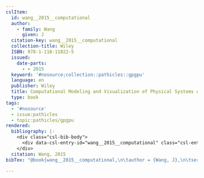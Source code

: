 ```yaml
---
cslItem:
  id: wang__2015__computational
  author:
    - family: Wang
      given: J
  citation-key: wang__2015__computational
  collection-title: Wiley
  ISBN: 978-1-118-11022-5
  issued:
    date-parts:
      - - 2015
  keyword: '#nosource;collection::pathicles::gpgpu'
  language: en
  publisher: Wiley
  title: Computational Modeling and Visualization of Physical Systems with Python
  type: book
tags:
  - '#nosource'
  - issue:pathicles
  - topic:pathicles/gpgpu
rendered:
  bibliography: |-
    <div class="csl-bib-body">
      <div data-csl-entry-id="wang__2015__computational" class="csl-entry">Wang, J. 2015 <i>Computational Modeling and Visualization of Physical Systems with Python</i>. Wiley (Wiley).</div>
    </div>
  citation: Wang, 2015
bibTex: "@book{wang__2015__computational,\n\tauthor = {Wang, J},\n\tseries = {Wiley},\n\tyear = {2015},\n\tpublisher = {Wiley},\n\ttitle = {Computational {Modeling} and {Visualization} of {Physical} {Systems} with {Python}},\n}\n\n"

---
```

